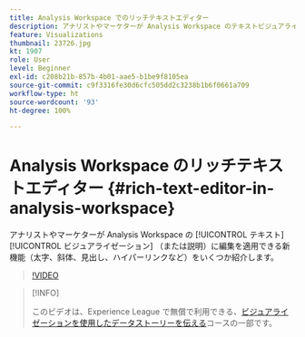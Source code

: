```yaml
---
title: Analysis Workspace でのリッチテキストエディター
description: アナリストやマーケターが Analysis Workspace のテキストビジュアライゼーション（または説明）に編集を適用できる新機能（太字、斜体、見出し、ハイパーリンクなど）をいくつか紹介します。
feature: Visualizations
thumbnail: 23726.jpg
kt: 1907
role: User
level: Beginner
exl-id: c208b21b-857b-4b01-aae5-b1be9f8105ea
source-git-commit: c9f3316fe30d6cfc505dd2c3238b1b6f0661a709
workflow-type: ht
source-wordcount: '93'
ht-degree: 100%

---
```


# Analysis Workspace のリッチテキストエディター {#rich-text-editor-in-analysis-workspace}

アナリストやマーケターが Analysis Workspace の [!UICONTROL テキスト] [!UICONTROL ビジュアライゼーション] （または説明）に編集を適用できる新機能（太字、斜体、見出し、ハイパーリンクなど）をいくつか紹介します。

>[!VIDEO](https://video.tv.adobe.com/v/23726/?quality=12)

>[!INFO]
>
> このビデオは、Experience League で無償で利用できる、[ビジュアライゼーションを使用したデータストーリーを伝える](https://experienceleague.adobe.com/?recommended=Analytics-U-1-2021.1.visualizations&amp;lang=ja)コースの一部です。
